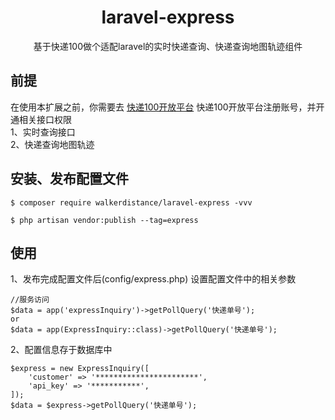 <h1 align="center"> laravel-express </h1>

<p align="center">基于快递100做个适配laravel的实时快递查询、快递查询地图轨迹组件</p>


## 前提
在使用本扩展之前，你需要去 [快递100开放平台](https://api.kuaidi100.com/) 快递100开放平台注册账号，并开通相关接口权限<br>
1、实时查询接口<br>
2、快递查询地图轨迹<br>

## 安装、发布配置文件

```shell
$ composer require walkerdistance/laravel-express -vvv

$ php artisan vendor:publish --tag=express
```

## 使用
1、发布完成配置文件后(config/express.php) 设置配置文件中的相关参数<br>
```shell
//服务访问
$data = app('expressInquiry')->getPollQuery('快递单号');
or
$data = app(ExpressInquiry::class)->getPollQuery('快递单号');
```
2、配置信息存于数据库中
```shell
$express = new ExpressInquiry([
    'customer' => '***********************',
    'api_key' => '***********',
]);
$data = $express->getPollQuery('快递单号');
```